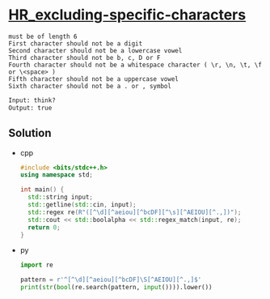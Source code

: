 # [HR_excluding-specific-characters](https://www.hackerrank.com/challenges/excluding-specific-characters)

```en
must be of length 6
First character should not be a digit
Second character should not be a lowercase vowel
Third character should not be b, c, D or F
Fourth character should not be a whitespace character ( \r, \n, \t, \f or \<space> )
Fifth character should not be a uppercase vowel
Sixth character should not be a . or , symbol
```

```txt
Input: think?
Output: true
```

## Solution

* cpp

  ```cpp
  #include <bits/stdc++.h>
  using namespace std;

  int main() {
    std::string input;
    std::getline(std::cin, input);
    std::regex re(R"([^\d][^aeiou][^bcDF][^\s][^AEIOU][^.,])");
    std::cout << std::boolalpha << std::regex_match(input, re);
    return 0;
  }
  ```

* py

  ```py
  import re

  pattern = r'^[^\d][^aeiou][^bcDF]\S[^AEIOU][^.,]$'
  print(str(bool(re.search(pattern, input()))).lower())
  ```
